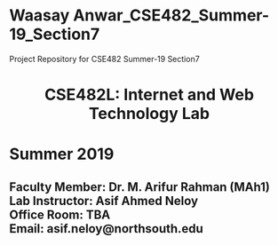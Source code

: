 # Waasay Anwar_CSE482_Summer-19_Section7
Project Repository for CSE482 Summer-19 Section7
<h1 style="text-align:center;">CSE482L: Internet and Web Technology Lab</h1>
<h1 style="text-align=center;">Summer 2019</h1>
<h2><strong>Faculty Member: Dr. M. Arifur Rahman (MAh1)<br>
Lab Instructor: Asif Ahmed Neloy<br>
Office Room: TBA<br>
Email: asif.neloy@northsouth.edu</strong></h2>
